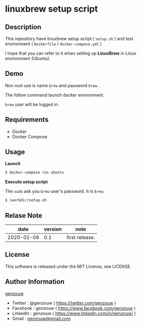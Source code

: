 # linuxbrew setup script

## Description

This repository have linuxbrew setup script ( `setup.sh` ) and test environment ( `Dockerfile` / `docker-compose.yml` )

I hope that you can refer to it when setting up **LinuxBrew** in Linux environment (Ubuntu).

## Demo

Non root use is name `brew` and password `brew` .

The follow command launch docker environment.

`brew` user will be logged in.

## Requirements

* Docker
* Docker Compose

## Usage

**Launch**

```bash
$ docker-compose run ubuntu
```

**Execute setup script**

The `sudo` ask you `brew` user's password.
It is `brew`.

```bash
$ /workdir/setup.sh
```


## Relase Note

| date       | version | note           |
| ---        | ---     | ---            |
| 2020-01-06 | 0.1     | first release. |


## License

This software is released under the MIT License, see LICENSE.

## Author Information

[genzouw](https://genzouw.com)

* Twitter   : @genzouw ( https://twitter.com/genzouw )
* Facebook  : genzouw ( https://www.facebook.com/genzouw )
* LinkedIn  : genzouw ( https://www.linkedin.com/in/genzouw/ )
* Gmail     : genzouw@gmail.com

